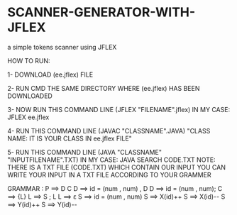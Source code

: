 # SCANNER-GENERATOR-WITH-JFLEX

a simple tokens scanner using JFLEX

HOW TO RUN: 

1- DOWNLOAD (ee.jflex) FILE

2- RUN CMD THE SAME DIRECTORY WHERE (ee.jflex) HAS BEEN DOWNLOADED

3- NOW RUN THIS COMMAND LINE (JFLEX "FILENAME".jflex) IN MY CASE: JFLEX ee.jflex

4- RUN THIS COMMAND LINE (JAVAC "CLASSNAME".JAVA) "CLASS NAME: IT IS YOUR CLASS IN ee.jflex FILE"

5- RUN THIS COMMAND LINE (JAVA "CLASSNAME" "INPUTFILENAME".TXT) IN MY CASE: JAVA SEARCH CODE.TXT NOTE: THERE IS A TXT FILE (CODE.TXT) WHICH CONTAIN OUR INPUT YOU CAN WRITE YOUR INPUT IN A TXT FILE ACCORDING TO YOUR GRAMMER

GRAMMAR : P ==> D C
D ==> id = (num , num) , D
D ==> id = (num , num);
C ==> {L}
L ==> S ; L L ==> ԑ
S ==> id = (num , num)
S ==> X(id)++
S ==> X(id)--
S ==> Y(id)++
S ==> Y(id)--
